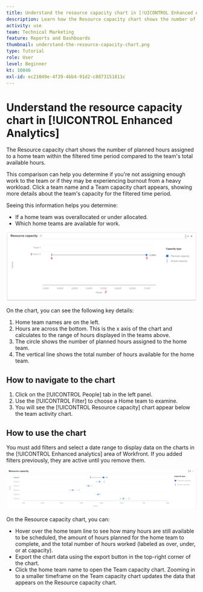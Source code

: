 ```yaml
---
title: Understand the resource capacity chart in [!UICONTROL Enhanced Analytics]
description: Learn how the Resource capacity chart shows the number of planned hours assigned to a home team within the filtered time period compared to the team's total available hours.
activity: use
team: Technical Marketing
feature: Reports and Dashboards
thumbnail: understand-the-resource-capacity-chart.png
type: Tutorial
role: User
level: Beginner
kt: 10046
exl-id: ec21049e-4f39-4bb4-91d2-c8873151811c
---
```

# Understand the resource capacity chart in [!UICONTROL Enhanced Analytics]

The Resource capacity chart shows the number of planned hours assigned to a home team within the filtered time period compared to the team's total available hours.

This comparison can help you determine if you're not assigning enough work to the team or if they may be experiencing burnout from a heavy workload. Click a team name and a Team capacity chart appears, showing more details about the team's capacity for the filtered time period.

Seeing this information helps you determine:

* If a home team was overallocated or under allocated.
* Which home teams are available for work.

![An image showing a resource capacity chart with numbers on areas described in the bullets below](assets/section-3-2.png)

On the chart, you can see the following key details:

1. Home team names are on the left.
1. Hours are across the bottom. This is the x axis of the chart and calculates to the range of hours displayed in the teams above.
1. The circle shows the number of planned hours assigned to the home team.
1. The vertical line shows the total number of hours available for the home team.

## How to navigate to the chart

1. Click on the [!UICONTROL People] tab in the left panel.
1. Use the [!UICONTROL Filter] to choose a Home team to examine.
1. You will see the [!UICONTROL Resource capacity] chart appear below the team activity chart.

## How to use the chart

You must add filters and select a date range to display data on the charts in the [!UICONTROL Enhanced analytics] area of Workfront. If you added filters previously, they are active until you remove them.

![An image showing a resource capacity chart](assets/section-3-3.png)

On the Resource capacity chart, you can:

* Hover over the home team line to see how many hours are still available to be scheduled, the amount of hours planned for the home team to complete, and the total number of hours worked (labeled as over, under, or at capacity).
* Export the chart data using the export button in the top-right corner of the chart.
* Click the home team name to open the Team capacity chart. Zooming in to a smaller timeframe on the Team capacity chart updates the data that appears on the Resource capacity chart.
